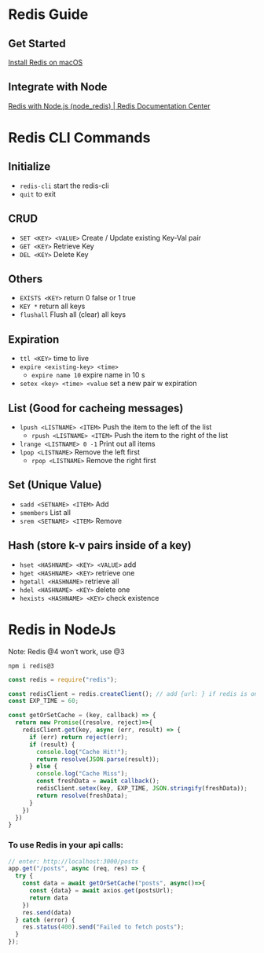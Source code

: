 # Redis Guide

## Get Started

[Install Redis on macOS](https://redis.io/docs/getting-started/installation/install-redis-on-mac-os/)

## Integrate with Node

[Redis with Node.js (node_redis) | Redis Documentation Center](https://docs.redis.com/latest/rs/references/client_references/client_nodejs/)

# Redis CLI Commands

## Initialize

- `redis-cli` start the redis-cli
- `quit` to exit

## CRUD

- `SET <KEY> <VALUE>` Create / Update existing Key-Val pair
- `GET <KEY>` Retrieve Key
- `DEL <KEY>` Delete Key

## Others

- `EXISTS <KEY>` return 0 false or 1 true
- `KEY *` return all keys
- `flushall` Flush all (clear) all keys

## Expiration

- `ttl <KEY>` time to live
- `expire <existing-key> <time>`
    - `expire name 10` expire name in 10 s
- `setex <key> <time> <value` set a new pair w expiration

## List (Good for cacheing messages)

- `lpush <LISTNAME> <ITEM>` Push the item to the left of the list
    - `rpush <LISTNAME> <ITEM>` Push the item to the right of the list
- `lrange <LISTNAME> 0 -1` Print out all items
- `lpop <LISTNAME>` Remove the left first
    - `rpop <LISTNAME>` Remove the right first

## Set (Unique Value)

- `sadd <SETNAME> <ITEM>` Add
- `smembers` List all
- `srem <SETNAME> <ITEM>` Remove

## Hash (store k-v pairs inside of a key)

- `hset <HASHNAME> <KEY> <VALUE>` add
- `hget <HASHNAME> <KEY>` retrieve one
- `hgetall <HASHNAME>` retrieve all
- `hdel <HASHNAME> <KEY>` delete one
- `hexists <HASHNAME> <KEY>` check existence

# Redis in NodeJs

Note: Redis @4 won’t work, use @3

`npm i redis@3` 

```jsx
const redis = require("redis");

const redisClient = redis.createClient(); // add {url: } if redis is on the cloud
const EXP_TIME = 60;

const getOrSetCache = (key, callback) => {
  return new Promise((resolve, reject)=>{
    redisClient.get(key, async (err, result) => {
      if (err) return reject(err);
      if (result) {
        console.log("Cache Hit!");
        return resolve(JSON.parse(result));
      } else {
        console.log("Cache Miss");
        const freshData = await callback();
        redisClient.setex(key, EXP_TIME, JSON.stringify(freshData));
        return resolve(freshData);
      } 
    })
  })
}
```

### To use Redis in your api calls:

```jsx
// enter: http://localhost:3000/posts
app.get("/posts", async (req, res) => {
  try {
    const data = await getOrSetCache("posts", async()=>{
      const {data} = await axios.get(postsUrl);
      return data
    })
    res.send(data)
  } catch (error) {
    res.status(400).send("Failed to fetch posts");
  }
});
```